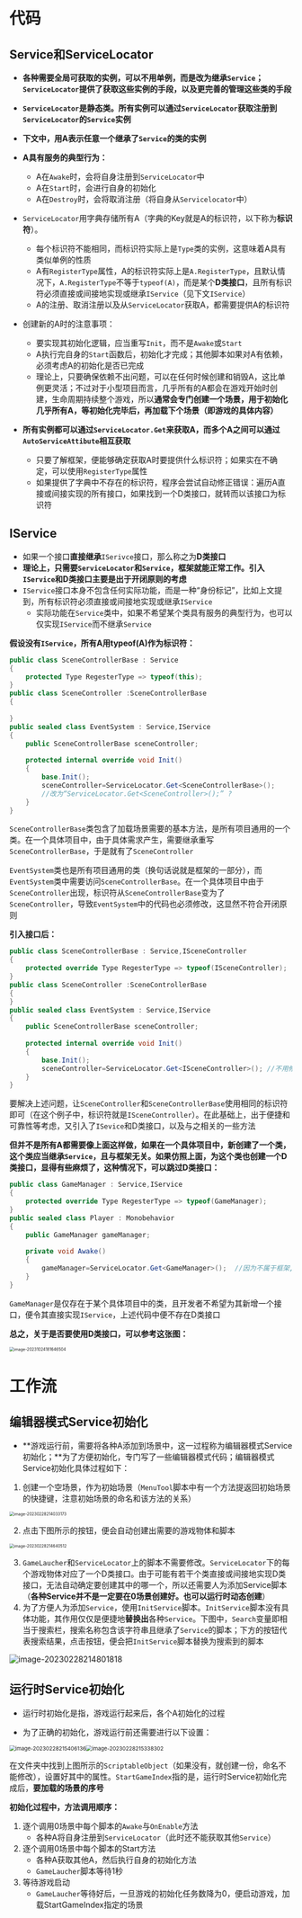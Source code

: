 # 代码

## Service和ServiceLocator

- **各种需要全局可获取的实例，可以不用单例，而是改为继承`Service`；`ServiceLocator`提供了获取这些实例的手段，以及更完善的管理这些类的手段**
- **`ServiceLocator`是静态类。所有实例可以通过`ServiceLocator`获取注册到`ServiceLocator`的`Service`实例**
- **下文中，用A表示任意一个继承了`Service`的类的实例**
- **A具有服务的典型行为：**
  - A在`Awake`时，会将自身注册到`ServiceLocator`中
  - A在`Start`时，会进行自身的初始化
  - A在`Destroy`时，会将取消注册（将自身从`Servicelocator`中）

- `ServiceLocator`用字典存储所有A（字典的Key就是A的标识符，以下称为**标识符**）。
  - 每个标识符不能相同，而标识符实际上是`Type`类的实例，这意味着A具有类似单例的性质
  - A有`RegisterType`属性，A的标识符实际上是`A.RegisterType`，且默认情况下，`A.RegisterType`不等于`typeof(A)`，而是某个**D类接口**，且所有标识符必须直接或间接地实现或继承`IService`（见下文`IService`）
  - A的注册、取消注册以及从`ServiceLocator`获取A，都需要提供A的标识符

- 创建新的A时的注意事项：
  - 要实现其初始化逻辑，应当重写`Init`，而不是`Awake`或`Start`
  - A执行完自身的`Start`函数后，初始化才完成；其他脚本如果对A有依赖，必须考虑A的初始化是否已完成
  - 理论上，只要确保依赖不出问题，可以在任何时候创建和销毁A，这比单例更灵活；不过对于小型项目而言，几乎所有的A都会在游戏开始时创建，生命周期持续整个游戏，所以**通常会专门创建一个场景，用于初始化几乎所有A，等初始化完毕后，再加载下个场景（即游戏的具体内容）**

- **所有实例都可以通过`ServiceLocator.Get`来获取A，而多个A之间可以通过`AutoServiceAttibute`相互获取**
  - 只要了解框架，便能够确定获取A时要提供什么标识符；如果实在不确定，可以使用`RegisterType`属性
  - 如果提供了字典中不存在的标识符，程序会尝试自动修正错误：遍历A直接或间接实现的所有接口，如果找到一个D类接口，就转而以该接口为标识符

## IService

- 如果一个接口**直接继承**`ISerivce`接口，那么称之为**D类接口**
- **理论上，只需要`ServiceLocator`和`Service`，框架就能正常工作。引入`IService`和D类接口主要是出于开闭原则的考虑**
- `IService`接口本身不包含任何实际功能，而是一种“身份标记”，比如上文提到，所有标识符必须直接或间接地实现或继承`IService`
  - 实际功能在`Service`类中，如果不希望某个类具有服务的典型行为，也可以仅实现`IService`而不继承`Service`



**假设没有`IService`，所有A用typeof(A)作为标识符：**

```c#
public class SceneControllerBase : Service
{
    protected Type RegesterType => typeof(this);
}
public class SceneController :SceneControllerBase
{
    
}
public sealed class EventSystem : Service,IService
{
    public SceneControllerBase sceneController;
    
    protected internal override void Init()
    {
        base.Init();
        sceneController=ServiceLocator.Get<SceneControllerBase>();
		//改为“ServiceLocator.Get<SceneController>();” ? 
    }
}
```

`SceneControllerBase`类包含了加载场景需要的基本方法，是所有项目通用的一个类。在一个具体项目中，由于具体需求产生，需要继承重写`SceneControllerBase`，于是就有了`SceneController`

`EventSystem`类也是所有项目通用的类（换句话说就是框架的一部分），而`EventSystem`类中需要访问`SceneControllerBase`。在一个具体项目中由于`SceneController`出现，标识符从`SceneControllerBase`变为了`SceneController`，导致`EventSystem`中的代码也必须修改，这显然不符合开闭原则



**引入接口后：**

```c#
public class SceneControllerBase : Service,ISceneController
{
    protected override Type RegesterType => typeof(ISceneController);
}
public class SceneController :SceneControllerBase
{ 
}
public sealed class EventSystem : Service,IService
{
    public SceneControllerBase sceneController;
    
    protected internal override void Init()
    {
        base.Init();
        sceneController=ServiceLocator.Get<ISceneController>();	//不用修改
    }
}
```

要解决上述问题，让`SceneController`和`SceneControllerBase`使用相同的标识符即可（在这个例子中，标识符就是`ISceneController`）。在此基础上，出于便捷和可靠性等考虑，又引入了`ISevice`和D类接口，以及与之相关的一些方法



**但并不是所有A都需要像上面这样做，如果在一个具体项目中，新创建了一个类，这个类应当继承`Service`，且与框架无关。如果仿照上面，为这个类也创建一个D类接口，显得有些麻烦了，这种情况下，可以跳过D类接口：**

```c#
public class GameManager : Service,IService
{
    protected override Type RegesterType => typeof(GameManager);
}
public sealed class Player : Monobehavior
{
    public GameManager gameManager;
    
    private void Awake()
    {
        gameManager=ServiceLocator.Get<GameManager>();	//因为不属于框架,所以不用顾虑开闭原则
    }
}
```

`GameManager`是仅存在于某个具体项目中的类，且开发者不希望为其新增一个接口，便令其直接实现`IService`，上述代码中便不存在D类接口

**总之，关于是否要使用D类接口，可以参考这张图：**

<img src="Image/image-20231024181646504.png" alt="image-20231024181646504" style="zoom:50%;" />

# 工作流

## 编辑器模式Service初始化

- **游戏运行前，需要将各种A添加到场景中，这一过程称为编辑器模式Service初始化；**为了方便初始化，专门写了一些编辑器模式代码；编辑器模式Service初始化具体过程如下：

1. 创建一个空场景，作为初始场景（`MenuTool`脚本中有一个方法提返回初始场景的快捷键，注意初始场景的命名和该方法的关系）

<img src="Image/image-20230228214033173.png" alt="image-20230228214033173" style="zoom:50%;" />

2. 点击下图所示的按钮，便会自动创建出需要的游戏物体和脚本

<img src="Image/image-20230228214640512.png" alt="image-20230228214640512" style="zoom:50%;" />

3. `GameLaucher`和`ServiceLocator`上的脚本不需要修改。`ServiceLocator`下的每个游戏物体对应了一个D类接口。由于可能有若干个类直接或间接地实现D类接口，无法自动确定要创建其中的哪一个，所以还需要人为添加Service脚本（**各种Service并不是一定要在0场景创建好。也可以运行时动态创建**）
4. 为了方便人为添加`Service`，使用`InitService`脚本。`InitService`脚本没有具体功能，其作用仅仅是便捷地**替换出**各种`Service`。下图中，`Search`变量即相当于搜索栏，搜索名称包含该字符串且继承了`Service`的脚本；下方的按钮代表搜索结果，点击按钮，便会把`InitService`脚本替换为搜索到的脚本

![image-20230228214801818](Image/image-20230228214801818.png)

## 运行时Service初始化

- 运行时初始化是指，游戏运行起来后，各个A初始化的过程

- 为了正确的初始化，游戏运行前还需要进行以下设置：

<img src="Image/image-20230228215406136.png" alt="image-20230228215406136" style="zoom: 67%;" /><img src="Image/image-20230228215338302.png" alt="image-20230228215338302" style="zoom: 67%;" />

在文件夹中找到上图所示的`ScriptableObject`（如果没有，就创建一份，命名不能修改），设置好其中的属性。`StartGameIndex`指的是，运行时Service初始化完成后，**要加载的场景的序号**

**初始化过程中，方法调用顺序：**

1. 逐个调用0场景中每个脚本的`Awake`与`OnEnable`方法
   - 各种A将自身注册到`ServiceLocator`（此时还不能获取其他`Service`）
2. 逐个调用0场景中每个脚本的Start方法
   - 各种A获取其他A，然后执行自身的初始化方法
   - `GameLaucher`脚本等待1秒
3. 等待游戏启动
   - `GameLaucher`等待好后，一旦游戏的初始化任务数降为0，便启动游戏，加载StartGameIndex指定的场景
